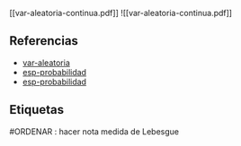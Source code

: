 [[var-aleatoria-continua.pdf]]
![[var-aleatoria-continua.pdf]]

## Referencias
- [var-aleatoria](./var-aleatoria.md)
- [esp-probabilidad](./esp-probabilidad.md)
- [esp-probabilidad](./esp-probabilidad.md)

## Etiquetas
#ORDENAR : hacer nota medida de Lebesgue
